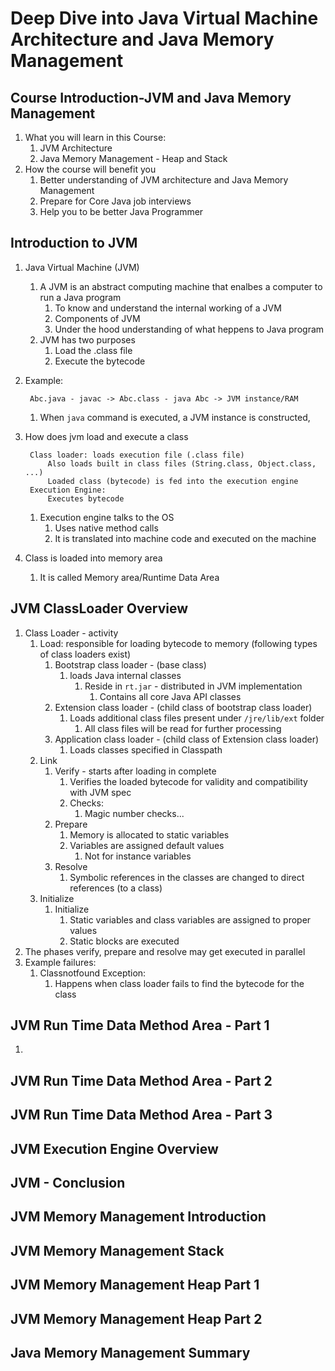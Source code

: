 # Deep Dive into Java Virtual Machine Architecture and Java Memory Management #

## Course Introduction-JVM and Java Memory Management ##
1. What you will learn in this Course:
	1. JVM Architecture
	2. Java Memory Management - Heap and Stack
2. How the course will benefit you
	1. Better understanding of JVM architecture and Java Memory Management
	2. Prepare for Core Java job interviews
	3. Help you to be better Java Programmer

## Introduction to JVM ##
1. Java Virtual Machine (JVM)
	1. A JVM is an abstract computing machine that enalbes a computer to run a Java program
		1. To know and understand the internal working of a JVM
		2. Components of JVM
		3. Under the hood understanding of what heppens to Java program
	2. JVM has two purposes
		1. Load the .class file
		2. Execute the bytecode
2. Example:

		Abc.java - javac -> Abc.class - java Abc -> JVM instance/RAM
		
	1. When `java` command is executed, a JVM instance is constructed,
3. How does jvm load and execute a class

		Class loader: loads execution file (.class file)
			Also loads built in class files (String.class, Object.class, ...)
			Loaded class (bytecode) is fed into the execution engine
		Execution Engine: 
			Executes bytecode
			
	1. Execution engine talks to the OS
		1. Uses native method calls
		2. It is translated into machine code and executed on the machine
4. Class is loaded into memory area
	1. It is called Memory area/Runtime Data Area

## JVM ClassLoader Overview ##
1. Class Loader - activity
	1. Load: responsible for loading bytecode to memory (following types of class loaders exist)
		1. Bootstrap class loader - (base class)
			1. loads Java internal classes
				1. Reside in `rt.jar` - distributed in JVM implementation
					1. Contains all core Java API classes
		2. Extension class loader - (child class of bootstrap class loader)
			1. Loads additional class files present under `/jre/lib/ext` folder
				1. All class files will be read for further processing
		3. Application class loader - (child class of Extension class loader)
			1. Loads classes specified in Classpath
	2. Link
		1. Verify - starts after loading in complete
			1. Verifies the loaded bytecode for validity and compatibility with JVM spec
			2. Checks:
				1. Magic number checks...
		2. Prepare
			1. Memory is allocated to static variables
			2. Variables are assigned default values
				1. Not for instance variables
		3. Resolve
			1. Symbolic references in the classes are changed to direct references (to a class)
	3. Initialize
		1. Initialize
			1. Static variables and class variables are assigned to proper values
			2. Static blocks are executed
2. The phases verify, prepare and resolve may get executed in parallel
3. Example failures:
	1. Classnotfound Exception:
		1. Happens when class loader fails to find the bytecode for the class

## JVM Run Time Data Method Area - Part 1 ##
1. 

## JVM Run Time Data Method Area - Part 2 ##
## JVM Run Time Data Method Area - Part 3 ##
## JVM Execution Engine Overview ##
## JVM - Conclusion ##
## JVM Memory Management Introduction ##
## JVM Memory Management Stack ##
## JVM Memory Management Heap Part 1 ##
## JVM Memory Management Heap Part 2 ##
## Java Memory Management Summary ##
